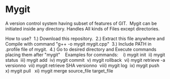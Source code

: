 # Mygit
A version control system having subset of features of GIT.&nbsp;
Mygit can be initiated inside any directory. Handles All kinds of Files except directories.&nbsp;

How to use?&nbsp;
1.) Download this repository.&nbsp;
2.) Extract this file anywhere and Compile with command "g++ -o mygit mygit.cpp"&nbsp;
3.) Include PATH in .profile file of mygit.&nbsp;
4.) Go to desired directory and Execute commands placing them after "mygit"&nbsp;
&nbsp;
Examples for commands:&nbsp;
&nbsp;
i)    mygit init&nbsp;
ii)   mygit status&nbsp;
iii)  mygit add&nbsp;
iv)   mygit commit&nbsp;
v)    mygit rollback&nbsp;
vi)   mygit retrieve -a versionno&nbsp;
vii)  mygit retrieve SHA versionno&nbsp;
viii) mygit log&nbsp;
ix)   mygit push&nbsp;
x)    mygit pull &nbsp;
xi)   mygit merge source_file target_file&nbsp;

